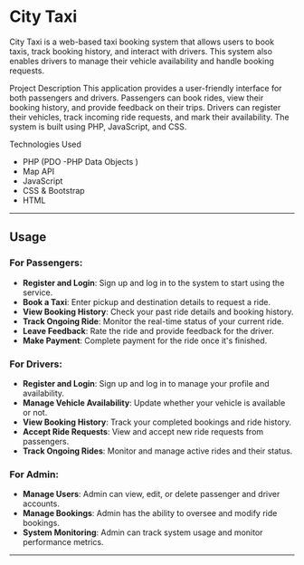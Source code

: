 # City Taxi
City Taxi is a web-based taxi booking system that allows users to book taxis, track booking history, and interact with drivers. This system also enables drivers to manage their vehicle availability and handle booking requests.

Project Description
This application provides a user-friendly interface for both passengers and drivers. Passengers can book rides, view their booking history, and provide feedback on their trips. Drivers can register their vehicles, track incoming ride requests, and mark their availability. The system is built using PHP, JavaScript, and CSS.

Technologies Used
- PHP (PDO -PHP Data Objects )
- Map API 
- JavaScript 
- CSS & Bootstrap
- HTML

---
## Usage

### For Passengers:
- **Register and Login**: Sign up and log in to the system to start using the service.
- **Book a Taxi**: Enter pickup and destination details to request a ride.
- **View Booking History**: Check your past ride details and booking history.
- **Track Ongoing Ride**: Monitor the real-time status of your current ride.
- **Leave Feedback**: Rate the ride and provide feedback for the driver.
- **Make Payment**: Complete payment for the ride once it's finished.

### For Drivers:
- **Register and Login**: Sign up and log in to manage your profile and availability.
- **Manage Vehicle Availability**: Update whether your vehicle is available or not.
- **View Booking History**: Track your completed bookings and ride history.
- **Accept Ride Requests**: View and accept new ride requests from passengers.
- **Track Ongoing Rides**: Monitor and manage active rides and their status.

### For Admin:
- **Manage Users**: Admin can view, edit, or delete passenger and driver accounts.
- **Manage Bookings**: Admin has the ability to oversee and modify ride bookings.
- **System Monitoring**: Admin can track system usage and monitor performance metrics.
---

